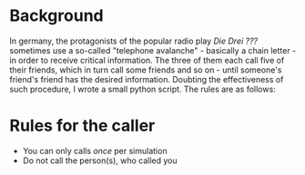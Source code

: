 # Background
In germany, the protagonists of the popular radio play _Die Drei ???_ sometimes use a so-called "telephone avalanche" - basically a chain letter - in order to receive critical information.
The three of them each call five of their friends, which in turn call some friends and so on - until someone's friend's friend has the desired information. Doubting the effectiveness of such procedure, I wrote a small python script. The rules are as follows:

# Rules for the caller
- You can only calls _once_ per simulation
- Do not call the person(s), who called you


